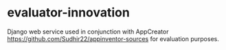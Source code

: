 # evaluator-innovation

Django web service used in conjunction with AppCreator https://github.com/Sudhir22/appinventor-sources for evaluation purposes.
